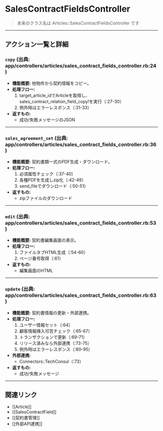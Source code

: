 # SalesContractFieldsController

> 本来のクラス名は Articles::SalesContractFieldsController です

---

## アクション一覧と詳細

### `copy` (出典: app/controllers/articles/sales_contract_fields_controller.rb:24)

* **機能概要:**
  他物件から契約情報をコピー。
* **処理フロー:**
    1. target_article_idでArticleを取得し、sales_contract_relation_field_copy!を実行（:27-30）
    2. 例外時はエラーレスポンス（:31-33）
* **返すもの:**
    - 成功/失敗メッセージのJSON

---

### `sales_agreement_set` (出典: app/controllers/articles/sales_contract_fields_controller.rb:36)

* **機能概要:**
  契約書類一式のPDF生成・ダウンロード。
* **処理フロー:**
    1. 必須属性チェック（:37-40）
    2. 各種PDFを生成しzip化（:42-49）
    3. send_fileでダウンロード（:50-51）
* **返すもの:**
    - zipファイルのダウンロード

---

### `edit` (出典: app/controllers/articles/sales_contract_fields_controller.rb:53)

* **機能概要:**
  契約書編集画面の表示。
* **処理フロー:**
    1. ファイルタブHTML生成（:54-60）
    2. ページ番号取得（:61）
* **返すもの:**
    - 編集画面のHTML

---

### `update` (出典: app/controllers/articles/sales_contract_fields_controller.rb:63)

* **機能概要:**
  契約書情報の更新・外部連携。
* **処理フロー:**
    1. ユーザー情報セット（:64）
    2. 顧客情報挿入可否チェック（:65-67）
    3. トランザクションで更新（:69-71）
    4. リリース済みなら外部連携（:73-75）
    5. 例外時はエラーレスポンス（:80-95）
* **外部連携:**
    - Connectors::TechConsul（:73）
* **返すもの:**
    - 成功/失敗メッセージ

---

## 関連リンク
- [[Article]]
- [[SalesContractField]]
- [[契約書管理]]
- [[外部API連携]] 